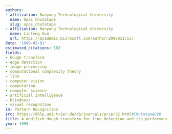 ```yaml
---
authors:
- affiliation: Nanyang Technological University
  name: Opas Chutatape
  slug: opas_chutatape
- affiliation: Nanyang Technological University
  name: Linfeng Guo
  url: https://academic.microsoft.com/author/2096831753/
date: '1999-02-01'
estimated_citations: 102
fields:
- hough transform
- edge detection
- image processing
- computational complexity theory
- line
- computer vision
- computation
- computer science
- artificial intelligence
- blindness
- visual recognition
in: Pattern Recognition
src: https://dblp.uni-trier.de/db/journals/pr/pr32.html#ChutatapeG99
title: A modified Hough transform for line detection and its performance
year: 1999
---
```

